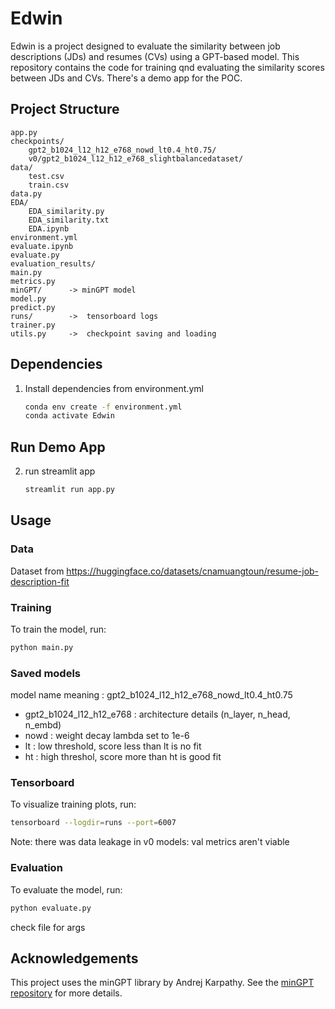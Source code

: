 # Edwin

Edwin is a project designed to evaluate the similarity between job descriptions (JDs) and resumes (CVs) using a GPT-based model. This repository contains the code for training qnd evaluating the similarity scores between JDs and CVs. There's a demo app for the POC.

## Project Structure

```
app.py
checkpoints/
    gpt2_b1024_l12_h12_e768_nowd_lt0.4_ht0.75/
    v0/gpt2_b1024_l12_h12_e768_slightbalancedataset/
data/
    test.csv
    train.csv
data.py
EDA/
    EDA_similarity.py
    EDA_similarity.txt
    EDA.ipynb
environment.yml
evaluate.ipynb
evaluate.py
evaluation_results/
main.py
metrics.py
minGPT/      -> minGPT model
model.py
predict.py
runs/        ->  tensorboard logs
trainer.py
utils.py     ->  checkpoint saving and loading
```

## Dependencies

1. Install dependencies from environment.yml

    ```sh
    conda env create -f environment.yml
    conda activate Edwin
    ```

## Run Demo App

2. run streamlit app

    ```sh
    streamlit run app.py
    ```

## Usage

### Data
Dataset from https://huggingface.co/datasets/cnamuangtoun/resume-job-description-fit

### Training

To train the model, run:
```sh
python main.py
```

### Saved models
model name meaning : gpt2_b1024_l12_h12_e768_nowd_lt0.4_ht0.75
  - gpt2_b1024_l12_h12_e768 : architecture details (n_layer, n_head, n_embd)
  - nowd : weight decay lambda set to 1e-6
  - lt : low threshold, score less than lt is no fit
  - ht : high threshol, score more than ht is good fit

### Tensorboard

To visualize training plots, run:
```sh
tensorboard --logdir=runs --port=6007
```
Note: there was data leakage in v0 models: val metrics aren't viable

### Evaluation

To evaluate the model, run:
```sh
python evaluate.py
```
check file for args

## Acknowledgements

This project uses the minGPT library by Andrej Karpathy. See the [minGPT repository](https://github.com/karpathy/minGPT) for more details.